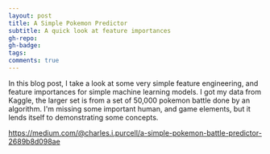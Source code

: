 ```yaml
---
layout: post
title: A Simple Pokemon Predictor
subtitle: A quick look at feature importances
gh-repo: 
gh-badge: 
tags: 
comments: true
---
```


In this blog post, I take a look at some very simple feature engineering, and feature importances for simple machine learning models. I got my data from Kaggle, the larger set is from a set of 50,000 pokemon battle done by an algorithm. I'm missing some important human, and game elements, but it lends itself to demonstrating some concepts.

https://medium.com/@charles.i.purcell/a-simple-pokemon-battle-predictor-2689b8d098ae


